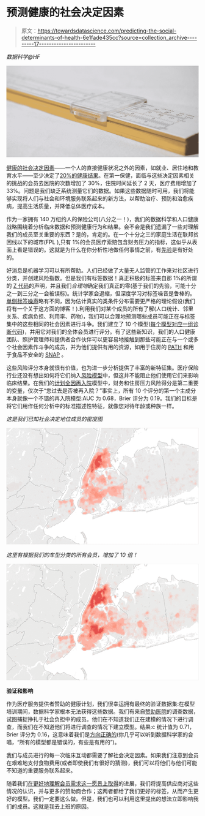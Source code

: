 # 预测健康的社会决定因素

> 原文：<https://towardsdatascience.com/predicting-the-social-determinants-of-health-6e1fade435cc?source=collection_archive---------17----------------------->

*数据科学@HF*

![](img/012bdcd6992b42b76aed1e0197aa7a4a.png)

[健康的社会决定因素](https://www.healthypeople.gov/2020/about/foundation-health-measures/Determinants-of-Health)——一个人的直接健康状况之外的因素，如就业、居住地和教育水平——至少决定了[20%的健康结果](https://www.kff.org/disparities-policy/issue-brief/beyond-health-care-the-role-of-social-determinants-in-promoting-health-and-health-equity/)。在第一保健，面临与这些决定因素相关的挑战的会员去医院的次数增加了 30%，住院时间延长了 2 天，医疗费用增加了 33%。问题是我们缺乏系统测量它们的数据。如果这些数据随时可用，我们将能够实现将人们与社会和环境服务联系起来的新方法，以帮助治疗、预防和治愈疾病，提高生活质量，并降低总体医疗成本。

作为一家拥有 140 万纽约人的保险公司(八分之一！)，我们的数据科学和人口健康战略围绕着分析临床数据和预测健康行为和结果。会不会是我们遗漏了一些对理解我们的成员至关重要的东西？是的，肯定的。在一个十分之三的家庭生活在联邦贫困线以下的城市(FPL ),只有 1%的会员医疗索赔包含财务压力的指标，这似乎从表面上看是错误的。这就是为什么在你分析性地做任何事情之前，有[先验](https://link.medium.com/9VWgFcznWT)是有好处的。

好消息是机器学习可以有所帮助。人们已经做了大量无人监管的工作来对社区进行分类，并创建风险指数。但是我们有标签数据！真正积极的标签来自那 1%的所谓的 [Z 代码](https://healthitanalytics.com/news/icd-10-allows-non-physician-documentation-of-social-determinants)的声明，并且我们*合理地*确定我们真正的零(基于我们的先验，可能十分之一到三分之一会被误标)。统计学家会退缩，但深度学习对标签噪音是鲁棒的。[单侧标签噪声](https://projecteuclid.org/download/pdfview_1/euclid.ejs/1474373835)略有不同，因为估计真实的类条件分布需要更严格的理论假设(我们将有一个关于这方面的博客！).利用我们对某个成员的所有了解(人口统计、邻里关系、疾病负担、利用率、药物)，我们可以合理地预测哪些成员可能正在与标签集中的这些相同的社会因素进行斗争。我们建立了 10 个模型([每个模型对应一组诊断代码](https://healthitanalytics.com/news/icd-10-allows-non-physician-documentation-of-social-determinants))，并用它对我们的全体会员进行评分。有了这些新知识，我们的人口健康团队、照护管理师和提供者合作伙伴可以更容易地接触到那些可能正在与一个或多个社会因素作斗争的成员，并为他们提供有用的资源，如用于住房的 [PATH](http://www.coalitionforthehomeless.org/resources/prevention-assistance-and-temporary-housing-office-path/) 和用于食品不安全的 [SNAP](https://www.fns.usda.gov/snap/supplemental-nutrition-assistance-program-snap) 。

这些风险评分本身就很有价值，也为进一步分析提供了丰富的新特征集。医疗保险行业还没有想出如何将它们纳入[风险模型](https://www.modernhealthcare.com/article/20180825/NEWS/180829956)中，但这并不能阻止他们使用它们来影响临床结果。在我们的[计划全因再入院](https://www.ncqa.org/hedis/measures/plan-all-cause-readmissions/)模型中，财务和住房压力风险得分是第二重要的变量，仅次于“您过去是否被再入院？”事实上，所有 10 个评分的第一个主成分本身就像一个不错的再入院模型:AUC 为 0.68，Brier 评分为 0.19。我们的目标是将它们用作任何分析中的标准描述性特征，就像您对待年龄或种族一样。

*这是我们已知社会决定地位成员的密度图*

![](img/9496b9ca6a65216628332c78f6ea6a8a.png)

*这里有根据我们的车型分类的所有会员，增加了 10 倍！*

![](img/7129ea0bef55e4172dbdd84c8d1a42b4.png)

**验证和影响**

作为医疗服务提供者赞助的健康计划，我们很幸运拥有最终的验证数据集:在模型培训期间，数据科学家根本无法获得这些数据。我们有来自[赞助医院](https://healthfirst.org/about/sponsor-hospitals/)的调查数据，试图捕捉挣扎于社会负担中的成员。他们在不知道我们正在建模的情况下进行调查，而我们在不知道他们将进行调查的情况下建立模型。结果:c 统计值为 0.71，Brier 评分为 0.16，这意味着我们是[方向正确的](https://medium.com/lessons-from-mckinsey/making-decisions-under-uncertainty-c1d1dfbb02b2)(你几乎可以听到数据科学家的合唱，“所有的模型都是错误的，有些是有用的”)。

我们与成员进行的每一次临床互动都需要了解社会决定因素。如果我们注意到会员在艰难地支付食物费用(或者即使我们有很好的猜测)，我们可以将他们与他们可能不知道的重要服务联系起来。

随着我们[在更好地理解会员需求这一愿景上取得](https://medium.com/@jrao128/data-driven-decision-making-in-health-care-41baef41cc18)的进展，我们将提高供应商对这些情况的认识，并与更多的赞助商合作；这两者都给了我们更好的标签，从而产生更好的模型。我们一定要这么做。但是，我们也可以利用这里提出的想法立即影响我们的成员。这就是我去上班的原因。